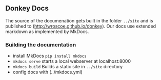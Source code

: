 ## Donkey Docs

The source of the documenation gets built in the folder `../site` and is 
published to (http://wroscoe.github.io/donkey). Our docs use extended markdown
as implemented by MkDocs.

### Building the documentation

* install MkDocs `pip install mkdocs`
* `mkdocs serve` starts a local webserver at localhost:8000
* `mkdocs build` Builds a static site in `../site` directory
* config docs with (../mkdocs.yml)